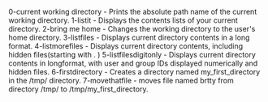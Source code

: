 0-current working directory - Prints the absolute path name of the current working directory.
1-listit - Displays the contents lists of your current directory.
2-bring me home - Changes the working directory to the user's home directory.
3-listfiles - Displays current directory contents in a long format.
4-listmorefiles - Displays current directory contents, including hidden files(starting with . )
5-listfilesdigitonly - Displays current directory contents in longformat, with user and group IDs displayed numerically and hidden files.
6-firstdirectory - Creates a directory named my_first_directory in the /tmp/ directory.
7-movethatfile - moves file named brtty from directory /tmp/ to /tmp/my_first_directory.
